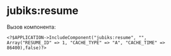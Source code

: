 # jubiks:resume


Вызов компонента:

`<?$APPLICATION->IncludeComponent("jubiks:resume", "", Array("RESUME_ID" => 1, "CACHE_TYPE" => "A", "CACHE_TIME" => 86400),false)?>`
